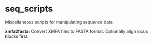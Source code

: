 seq_scripts
===========

Miscellaneous scripts for manipulating sequence data.


**xmfa2fasta:**     Convert XMFA files to FASTA format.  Optionally align locus blocks first. 
